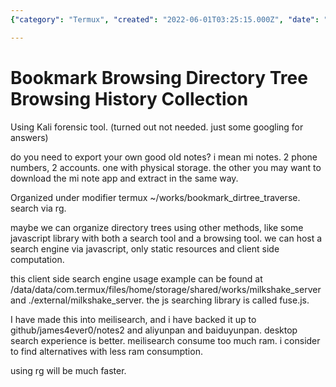 ```yaml
---
{"category": "Termux", "created": "2022-06-01T03:25:15.000Z", "date": "2022-06-01 03:25:15", "description": "This article discusses the process of organizing directories using Termux and compares it with alternatives like Meilisearch, which consumes a lot of RAM. The author considers an alternative solution - ripgrep (rg) for faster searching, and provides an example shared on GitHub and various file-sharing platforms.", "modified": "2022-08-18T13:58:37.907Z", "tags": ["browsing history", "history"], "title": "Bookmark Browsing History Collection"}

---
```


# Bookmark Browsing Directory Tree Browsing History Collection

Using Kali forensic tool. (turned out not needed. just some googling for answers)

do you need to export your own good old notes? i mean mi notes. 2 phone numbers, 2 accounts. one with physical storage. the other you may want to download the mi note app and extract in the same way.

Organized under modifier termux ~/works/bookmark_dirtree_traverse. search via rg.

maybe we can organize directory trees using other methods, like some javascript library with both a search tool and a browsing tool. we can host a search engine via javascript, only static resources and client side computation.

this client side search engine usage example can be found at /data/data/com.termux/files/home/storage/shared/works/milkshake_server and ./external/milkshake_server. the js searching library is called fuse.js.

I have made this into meilisearch, and i have backed it up to github/james4ever0/notes2 and aliyunpan and baiduyunpan. desktop search experience is better. meilisearch consume too much ram. i consider to find alternatives with less ram consumption.

using rg will be much faster.
